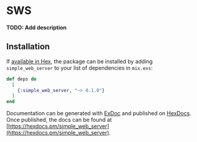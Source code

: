 # SWS

**TODO: Add description**

## Installation

If [available in Hex](https://hex.pm/docs/publish), the package can be installed
by adding `simple_web_server` to your list of dependencies in `mix.exs`:

```elixir
def deps do
  [
    {:simple_web_server, "~> 0.1.0"}
  ]
end
```

Documentation can be generated with [ExDoc](https://github.com/elixir-lang/ex_doc)
and published on [HexDocs](https://hexdocs.pm). Once published, the docs can
be found at [https://hexdocs.pm/simple_web_server](https://hexdocs.pm/simple_web_server).

